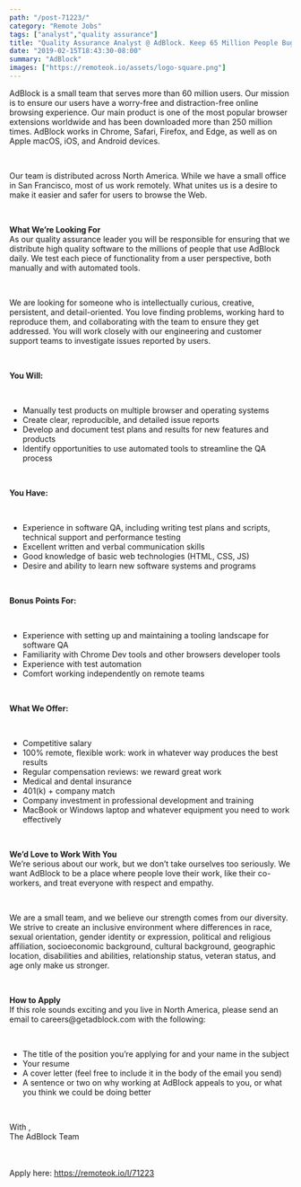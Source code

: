 ```yaml
---
path: "/post-71223/"
category: "Remote Jobs"
tags: ["analyst","quality assurance"]
title: "Quality Assurance Analyst @ AdBlock. Keep 65 Million People Bug free"
date: "2019-02-15T18:43:30-08:00"
summary: "AdBlock"
images: ["https://remoteok.io/assets/logo-square.png"]
---
```


<p>AdBlock is a small team that serves more than 60 million users. Our mission is to ensure our users have a worry-free and distraction-free online browsing experience. Our main product is one of the most popular browser extensions worldwide and has been downloaded more than 250 million times. AdBlock works in Chrome, Safari, Firefox, and Edge, as well as on Apple macOS, iOS, and Android devices.</p><br /><p>Our team is distributed across North America. While we have a small office in San Francisco, most of us work remotely. What unites us is a desire to make it easier and safer for users to browse the Web.</p><br /><p><strong>What We&rsquo;re Looking For</strong><br>As our&nbsp;quality assurance leader&nbsp;you will be responsible for ensuring that we distribute high quality software to the millions of people that use AdBlock daily. We test each piece of functionality from a user perspective, both manually and with automated tools.</p><br /><p>We are looking for someone who is intellectually curious, creative, persistent, and detail-oriented. You love finding problems, working hard to reproduce them, and collaborating with the team to ensure they get addressed. You will work closely with our engineering and customer support teams to investigate issues reported by users.</p><br /><p><strong>You Will:</strong></p><br /><ul><li>Manually test products on multiple browser and operating systems</li><li>Create clear, reproducible, and detailed issue reports</li><li>Develop and document test plans and results for new features and products</li><li>Identify opportunities to use automated tools to streamline the QA process</li></ul><br /><p><strong>You Have:</strong></p><br /><ul><li>Experience in software QA, including writing test plans and scripts, technical support and performance testing</li><li>Excellent written and verbal communication skills</li><li>Good knowledge of basic web technologies (HTML, CSS, JS)</li><li>Desire and ability to learn new software systems and programs</li></ul><br /><p><strong>Bonus Points For:</strong></p><br /><ul><li>Experience with setting up and maintaining a tooling landscape for software QA</li><li>Familiarity with Chrome Dev tools and other browsers developer tools&nbsp;</li><li>Experience with test automation</li><li>Comfort working independently on remote teams</li></ul><br /><p><strong>What We Offer:</strong></p><br /><ul><li>Competitive salary</li><li>100% remote, flexible work: work in whatever way produces the best results</li><li>Regular compensation reviews: we reward great work</li><li>Medical and dental insurance</li><li>401(k) + company match</li><li>Company investment in professional development and training</li><li>MacBook or Windows laptop and whatever equipment you need to work effectively</li></ul><br /><p><strong>We&rsquo;d Love to Work With You</strong><br>We&rsquo;re serious about our work, but we don&rsquo;t take ourselves too seriously. We want AdBlock to be a place where people love their work, like their co-workers, and treat everyone with respect and empathy.</p><br /><p>We are a small team, and we believe our strength comes from our diversity. We strive to create an inclusive environment where differences in race, sexual orientation, gender identity or expression, political and religious affiliation, socioeconomic background, cultural background, geographic location, disabilities and abilities, relationship status, veteran status, and age only make us stronger.</p><br /><p><strong>How to Apply</strong><br>If this role sounds exciting and you live in North America, please send an email to careers@getadblock.com with the following:</p><br /><ul><li>The title of the position you&rsquo;re applying for and your name in the subject</li><li>Your resume</li><li>A cover letter (feel free to include it in the body of the email you send)</li><li>A sentence or two on why working at AdBlock appeals to you, or what you think we could be doing better</li></ul><br /><p>With ,<br>The AdBlock Team</p>

<br/>
<br/>
Apply here: <A HREF="https://remoteok.io/l/71223">https://remoteok.io/l/71223</A>

